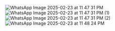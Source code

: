 ![WhatsApp Image 2025-02-23 at 11 47 31 PM](https://github.com/user-attachments/assets/000ce92b-acf4-4123-aefd-ae38fe9f8e25)
![WhatsApp Image 2025-02-23 at 11 47 31 PM (1)](https://github.com/user-attachments/assets/be1ae91a-c21d-492d-85c3-11ac9e7d914c)
![WhatsApp Image 2025-02-23 at 11 47 31 PM (2)](https://github.com/user-attachments/assets/6c54ec7f-94ed-46d5-b36f-270921479dc2)
![WhatsApp Image 2025-02-23 at 11 48 24 PM](https://github.com/user-attachments/assets/0ec5f52b-cc4f-4a9d-ae78-a72d16bdda38)

